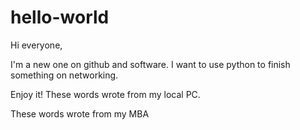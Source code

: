 # hello-world

Hi everyone,

I'm a new one on github and software. I want to use python to finish something on networking. 

Enjoy it!
These words wrote from my local PC.

These words wrote from my MBA
